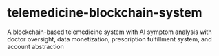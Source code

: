 # telemedicine-blockchain-system
A blockchain-based telemedicine system with AI symptom analysis with doctor oversight, data monetization, prescription fulfillment system, and account abstraction
